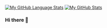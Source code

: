 [![My GitHub Language Stats](https://github-readme-stats.vercel.app/api/top-langs/?username=ChrisLolz&langs_count=5&theme=tokyonight)]()
[![My GitHub Stats](https://github-readme-stats.vercel.app/api/?username=ChrisLolz&count_private=true&theme=tokyonight&showicons=true)]()
### Hi there 👋

<!--
**ChrisLolz/ChrisLolz** is a ✨ _special_ ✨ repository because its `README.md` (this file) appears on your GitHub profile.

Here are some ideas to get you started:

- 🔭 I’m currently working on ...
- 🌱 I’m currently learning ...
- 👯 I’m looking to collaborate on ...
- 🤔 I’m looking for help with ...
- 💬 Ask me about ...
- 📫 How to reach me: ...
- 😄 Pronouns: ...
- ⚡ Fun fact: ...
-->
